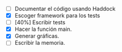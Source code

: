 - [ ] Documentar el código usando Haddock
- [x] Escoger framework para los tests
- [ ] [40%] Escribir tests
- [x] Hacer la función main.
- [x] Generar gráficas.
- [ ] Escribir la memoria.
